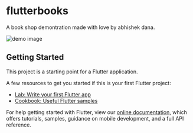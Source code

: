 # flutterbooks

A book shop demontration made with love by abhishek dana.


![demo image]('https://raw.githubusercontent.com/abhishekdana1999/flutterbooks/master/simulator_screenshot_53ED37B9-EF19-4A1F-91AD-A79A38BB3BCD.png')

## Getting Started

This project is a starting point for a Flutter application.

A few resources to get you started if this is your first Flutter project:

- [Lab: Write your first Flutter app](https://flutter.dev/docs/get-started/codelab)
- [Cookbook: Useful Flutter samples](https://flutter.dev/docs/cookbook)

For help getting started with Flutter, view our
[online documentation](https://flutter.dev/docs), which offers tutorials,
samples, guidance on mobile development, and a full API reference.
